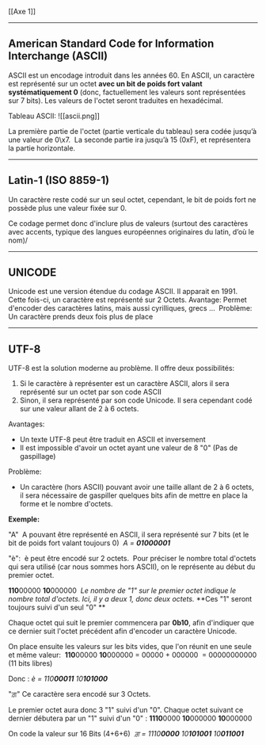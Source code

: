 [[Axe 1]]
****
## American Standard Code for Information Interchange (ASCII)

ASCII est un encodage introduit dans les années 60. En ASCII, un caractère est représenté sur un octet **avec un bit de poids fort valant systématiquement 0** (donc, factuellement les valeurs sont représentées sur 7 bits). Les valeurs de l'octet seront traduites en hexadécimal.

Tableau ASCII:
![[ascii.png]]

La première partie de l'octet (partie verticale du tableau) sera codée jusqu’à une valeur de 
0\x7. 
La seconde partie ira jusqu’à 15 (0xF), et représentera la partie horizontale.


****
## Latin-1 (ISO 8859-1)

Un caractère reste codé sur un seul octet, cependant, le bit de poids fort ne possède plus une valeur fixée sur 0. 

Ce codage permet donc d'inclure plus de valeurs (surtout des caractères avec accents, typique des langues européennes originaires du latin, d’où le nom)/


****
## UNICODE

Unicode est une version étendue du codage ASCII. Il apparait en 1991. 
Cette fois-ci, un caractère est représenté sur 2 Octets.
	Avantage: Permet d'encoder des caractères latins, mais aussi cyrilliques, grecs … 
	Problème: Un caractère prends deux fois plus de place


****
## UTF-8

UTF-8 est la solution moderne au problème.
Il offre deux possibilités: 
1. Si le caractère à représenter est un caractère ASCII, alors il sera représenté sur un octet par son code ASCII 
2. Sinon, il sera représenté par son code Unicode. Il sera cependant codé sur une valeur allant de 2 à 6 octets.

Avantages:  
- Un texte UTF-8 peut être traduit en ASCII et inversement 
- Il est impossible d'avoir un octet ayant une valeur de 8 "0" (Pas de gaspillage) 

Problème: 
- Un caractère (hors ASCII) pouvant avoir une taille allant de 2 à 6 octets, il sera nécessaire de gaspiller quelques bits afin de mettre en place la forme et le nombre d'octets.


**Exemple:**

"A" 
A pouvant être représenté en ASCII, il sera représenté sur 7 bits (et le bit de poids fort valant toujours 0) 
	*A = **01000001***


"è": 
è peut être encodé sur 2 octets. 
Pour préciser le nombre total d'octets qui sera utilisé (car nous sommes hors ASCII), on le représente au début du premier octet. 

**110**00000 **10**000000 
	*Le nombre de "1" sur le premier octet indique le nombre total d'octets. Ici, il y a deux 1, donc deux octets.*
	**Ces "1" seront toujours suivi d'un seul "0" **

Chaque octet qui suit le premier commencera par **0b10**, afin d'indiquer que ce dernier suit l'octet précédent afin d'encoder un caractère Unicode. 

On place ensuite les valeurs sur les bits vides, que l'on réunit en une seule et même valeur: 
	**110**00000 **10**000000 = 00000 + 000000 
	= 00000000000 (11 bits libres) 

Donc :
	*è = 110**00011** 10**101000***


"ਗ਼"
Ce caractère sera encodé sur 3 Octets. 

Le premier octet aura donc 3 "1" suivi d'un "0". Chaque octet suivant ce dernier débutera par un "1" suivi d'un "0" :
	**1110**0000 **10**000000 **10**000000 

On code la valeur sur 16 Bits (4+6+6) 
	*ਗ਼ = 1110**0000** 10**101001** 10**011001***